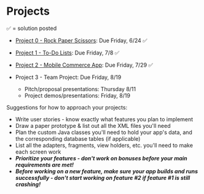 # Projects

&#x2705; = solution posted

- [Project 0 - Rock Paper Scissors](https://github.com/ga-adi-nyc/Project-0---Rock-Paper-Scissors): Due Friday, 6/24 &#x2705;


- [Project 1 - To-Do Lists](https://github.com/ga-adi-nyc/Project-1---To-Do-List): Due Friday, 7/8 &#x2705;


- [Project 2 - Mobile Commerce App](https://github.com/ga-adi-nyc/Project-2---Ecommerce-Mobile-App): Due Friday, 7/29 &#x2705;


- Project 3 - Team Project: Due Friday, 8/19
  - Pitch/proposal presentations: Thursday 8/11
  - Project demos/presentations: Friday, 8/19



Suggestions for how to approach your projects:
- Write user stories - know exactly what features you plan to implement
- Draw a paper prototype & list out all the XML files you'll need
- Plan the custom Java classes you'll need to hold your app's data, and the corresponding database tables (if applicable)
- List all the adapters, fragments, view holders, etc. you'll need to make each screen work
- _**Prioritize your features - don't work on bonuses before your main requirements are met!**_
- _**Before working on a new feature, make sure your app builds and runs successfully - don't start working on feature #2 if feature #1 is still crashing!**_
